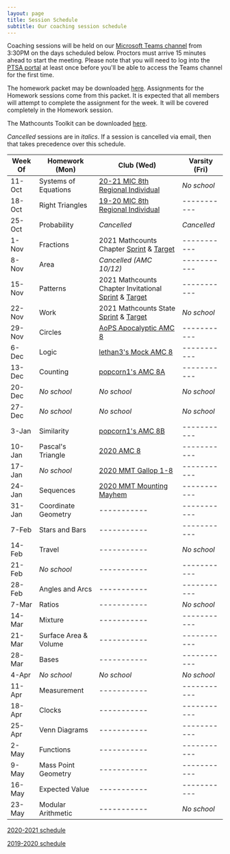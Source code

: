 ```yaml
---
layout: page
title: Session Schedule
subtitle: Our coaching session schedule
---
```


Coaching sessions will be held on our 
[Microsoft Teams channel](https://teams.microsoft.com/l/channel/19%3a732a7f9358af4a37affd3f56a592fbee%40thread.tacv2/General?groupId=1820c33d-ed0b-4685-9f38-c1b24c841dad&tenantId=f2d61132-f6d6-42d2-b97f-caa2960fb0f7)
from 3:30PM on the days scheduled below. Proctors must arrive 15 minutes ahead to start the meeting. Please note that you will need to log into the 
[PTSA portal](https://rmsptsa.sharepoint.com/sites/MathClub) at least once before you'll be able to access the Teams channel for the first time.

The homework packet may be downloaded [here](/files/Homework%20Packet.pdf). Assignments for the Homework
sessions come from this packet. It is expected that all members will attempt to complete the assignment 
for the week. It will be covered completely in the Homework session.

The Mathcounts Toolkit can be downloaded [here](/files/Mathcounts%20Toolkit.pdf).

_Cancelled_ sessions are in _italics_. If a session is cancelled via email, then that takes precedence over this schedule.

| Week Of	| Homework (Mon)		| Club (Wed)  | Varsity (Fri) |
| ----------|-------------			| ----------- | ----------- |
| 11-Oct	| Systems of Equations	| [20-21 MIC 8th Regional Individual](https://www.academicsarecool.com/assets/samples/20-21Champs78.pdf) | _No school_ |
| 18-Oct	| Right Triangles		| [19-20 MIC 8th Regional Individual](https://www.academicsarecool.com/assets/samples/19-20Champs78Tests.pdf) | ----------- |
| 25-Oct	| Probability			| _Cancelled_ | _Cancelled_ |
| 1-Nov		| Fractions				| 2021 Mathcounts Chapter [Sprint](https://www.mathcounts.org/sites/default/files/2021-01/2021%20Chapter%20Competition%20Sprint%20Round.pdf) & [Target](https://www.mathcounts.org/sites/default/files/2021-01/2021%20Chapter%20Competition%20Target%20Round.pdf) | ----------- |
| 8-Nov		| Area					| _Cancelled (AMC 10/12)_ | ----------- |
| 15-Nov	| Patterns				| 2021 Mathcounts Chapter Invitational [Sprint](https://www.mathcounts.org/sites/default/files/2021-01/2021%20Chapter%20Invitational%20Sprint%20Round.pdf) & [Target](https://www.mathcounts.org/sites/default/files/2021-01/2021%20Chapter%20Invitational%20Target%20Round.pdf) | ----------- |
| 22-Nov	| Work					| 2021 Mathcounts State [Sprint](https://www.mathcounts.org/sites/default/files/2021-01/2021%20State%20Competiton%20Sprint%20Round.pdf) & [Target](https://www.mathcounts.org/sites/default/files/2021-01/2021%20State%20Competition%20Target%20Round.pdf) | _No school_ |
| 29-Nov	| Circles   			| [AoPS Apocalyptic AMC 8](https://services.artofproblemsolving.com/download.php?id=YXR0YWNobWVudHMvMy9iLzYzYmE2NTYxMWM5ZjdiYWQ4NjYzYzUyZjcyN2I3ZDVkNzk2NDkxLnBkZg==&rn=QXBvY2FseXB0aWNBTUM4LnBkZg==) | ----------- |
| 6-Dec		| Logic					| [lethan3's Mock AMC 8](https://services.artofproblemsolving.com/download.php?id=YXR0YWNobWVudHMvNi81LzJkNDc0YTI5MGE3ZTM0ZTcwYTE1ZjE4Nzg3MWFjZDgxNzlkYjIwLnBkZg==&rn=TW9jayBBTUMgOC1taW4ucGRm) | ----------- |
| 13-Dec	| Counting				| [popcorn1's AMC 8A](https://services.artofproblemsolving.com/download.php?id=YXR0YWNobWVudHMvYS9iLzAzYzNiZWU2NmY4ZmFjM2ZmNGE3MTk4Njk2MzIxMzY0YzMyNjRjLnBkZg==&rn=cG9wY29ybjFfMjAxOV9BTUNfOEFfdjEucGRm) | ----------- |
| 20-Dec	| _No school_			| _No school_ | _No school_ |
| 27-Dec	| _No school_			| _No school_ | _No school_ |
| 3-Jan		| Similarity        	| [popcorn1's AMC 8B](https://services.artofproblemsolving.com/download.php?id=YXR0YWNobWVudHMvYi9mLzBiOGRjNjkwNWQwZTViOWI2NTlkMTBiZTJjMDA3N2YyMGRmMzJiLnBkZg==&rn=cG9wY29ybjFfMjAxOV9BTUNfOEJfdjIucGRm) | ----------- |
| 10-Jan	| Pascal's Triangle		| [2020 AMC 8](https://artofproblemsolving.com/wiki/index.php/2020_AMC_8_Problems) | ----------- |
| 17-Jan	| _No school_			| [2020 MMT Gallop 1-8](https://drive.google.com/file/d/1U1yWkWG_3C939-TtqagEPsK02a_YCBX8/view) | ----------- |
| 24-Jan	| Sequences				| [2020 MMT Mounting Mayhem](https://drive.google.com/file/d/1U1yWkWG_3C939-TtqagEPsK02a_YCBX8/view) | ----------- |
| 31-Jan	| Coordinate Geometry	| ----------- | ----------- |
| 7-Feb		| Stars and Bars		| ----------- | ----------- |
| 14-Feb	| Travel    	        | ----------- | _No school_ |
| 21-Feb	| _No school_			| ----------- | ----------- |
| 28-Feb	| Angles and Arcs		| ----------- | ----------- |
| 7-Mar		| Ratios				| ----------- | _No school_ |
| 14-Mar	| Mixture				| ----------- | ----------- |
| 21-Mar	| Surface Area & Volume | ----------- | ----------- |
| 28-Mar	| Bases					| ----------- | ----------- |
| 4-Apr		| _No school_			| _No school_ | _No school_ |
| 11-Apr	| Measurement			| ----------- | ----------- |
| 18-Apr	| Clocks                | ----------- | ----------- |
| 25-Apr	| Venn Diagrams			| ----------- | ----------- |
| 2-May		| Functions				| ----------- | ----------- |
| 9-May 	| Mass Point Geometry	| ----------- | ----------- |
| 16-May	| Expected Value		| ----------- | ----------- |
| 23-May	| Modular Arithmetic	| ----------- | _No school_ |

[2020-2021 schedule](/schedule-2021.md)

[2019-2020 schedule](/schedule-1920.md)

